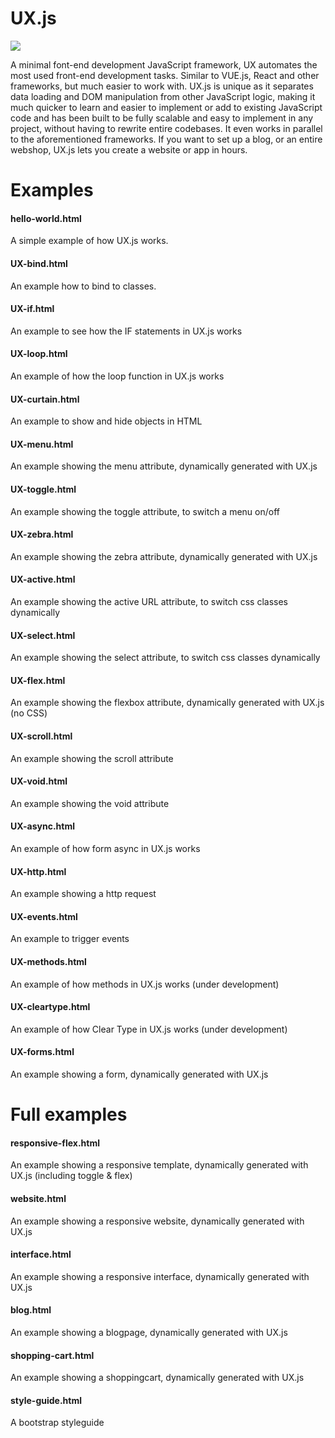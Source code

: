 # UX.js

<img src="https://github.com/flaneurette/UX.js/blob/main/assets/images/UX-js-logo.png" />

A minimal font-end development JavaScript framework, UX automates the most used front-end development tasks. Similar to VUE.js, React and other frameworks, but much easier to work with. UX.js is unique as it separates data loading and DOM manipulation from other JavaScript logic, making it much quicker to learn and easier to implement or add to existing JavaScript code and has been built to be fully scalable and easy to implement in any project, without having to rewrite entire codebases. It even works in parallel to the aforementioned frameworks. If you want to set up a blog, or an entire webshop, UX.js lets you create a website or app in hours.

# Examples

#### hello-world.html
A simple example of how UX.js works.
#### UX-bind.html
An example how to bind to classes.
#### UX-if.html
An example to see how the IF statements in UX.js works
#### UX-loop.html
An example of how the loop function in UX.js works
#### UX-curtain.html
An example to show and hide objects in HTML
#### UX-menu.html
An example showing the menu attribute, dynamically generated with UX.js
#### UX-toggle.html
An example showing the toggle attribute, to switch a menu on/off
#### UX-zebra.html
An example showing the zebra attribute, dynamically generated with UX.js
#### UX-active.html
An example showing the active URL attribute, to switch css classes dynamically
#### UX-select.html
An example showing the select attribute, to switch css classes dynamically
#### UX-flex.html
An example showing the flexbox attribute, dynamically generated with UX.js (no CSS)
#### UX-scroll.html
An example showing the scroll attribute
#### UX-void.html
An example showing the void attribute
#### UX-async.html
An example of how form async in UX.js works
#### UX-http.html
An example showing a http request
#### UX-events.html
An example to trigger events
#### UX-methods.html
An example of how methods in UX.js works (under development)
#### UX-cleartype.html
An example of how Clear Type in UX.js works (under development)
#### UX-forms.html
An example showing a form, dynamically generated with UX.js

# Full examples
#### responsive-flex.html
An example showing a responsive template, dynamically generated with UX.js (including toggle & flex)
#### website.html
An example showing a responsive website, dynamically generated with UX.js
#### interface.html
An example showing a responsive interface, dynamically generated with UX.js
#### blog.html
An example showing a blogpage, dynamically generated with UX.js
#### shopping-cart.html
An example showing a shoppingcart, dynamically generated with UX.js
#### style-guide.html
A bootstrap styleguide


